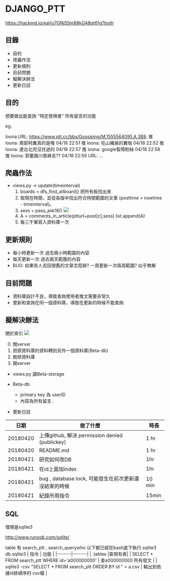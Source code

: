 # DJANGO_PTT

https://hackmd.io/eaVu7GNjS5m88kGA8qt61g?both

## 目錄

- 目的
- 爬蟲作法
- 更新規則
- 目前問題
- 擬解決辦法
- 更新日誌

## 目的

想要做出能查詢 "特定使用者" 所有留言的功能

eg.

loona
URL: https://www.ptt.cc/bbs/Gossiping/M.1555564095.A.3B8.
推 loona: 南部柯糞真的是喔 04/18 22:51
推 loona: 吃山豬屎的糞咖 04/18 22:52
推 loona: 連台北兜沒住過的 04/18 22:57
推 loona: google智障粉絲 04/18 22:58
推 loona: 郭董跟川普麻吉?? 04/18 22:59
URL: ...

## 爬蟲作法

- views.py -> update(timeinterval)
	1. boards = dfs_find_allboard() 把所有板找出來
	2. 取現在時間，並從各版中找出符合時間範圍的文章 (posttime > nowtime - timeinterval)。
	3. sess = pass_ask18()
	![](https://i.imgur.com/arATj9M.png)
	5. A = comments_in_article(ptturl+post[c],sess) list.append(A)
	6. 每三千筆寫入資料庫一次


## 更新規則

- 每小時更新一次 過去兩小時範圍的內容
- 每天更新一次 過去兩天範圍的內容
- BUG: 如果有人去回很舊的文章怎麼辦? 一周更新一次兩周範圍? 似乎無解

## 目前問題

- 資料庫設計不良，導致查詢使用者推文需要非常久
- 更新和查詢在同一個資料庫，導致在更新的時候不能查詢

## 擬解決辦法

關於索引
![](https://i.imgur.com/fGUmbUB.png)

0. 關server
1. 把原資料庫的資料轉到另外一個資料庫(Beta-db)
2. 刪除資料庫
3. 開server

- views.py 讀Beta-storage
- Beta-db
	- primary key 為 userID
	- 內容為所有留言．


- 更新日誌

| 日期 | 做了什麼 | 時長 |
| -------- | -------- | -------- |
| 20180420 | 上傳github, 解決 permission denied (publickey)   | 1 hr |
| 20180420 | README.md   | 1 hr |
| 20180421 | 研究如何改DB | 1hr |
| 20180421 | 在id上面加index | 1hr |
| 20180421 | bug , database lock, 可能發生在前次更新還沒結束的時候 | 10 min |
| 20180421 | 紀錄所用指令 | 15min |


## SQL


環境是sqlite3

http://www.runoob.com/sqlite/

table 有 search_ptt , search_querywho
以下都已經在bash底下執行 sqlite3 db.sqlite3
| 指令 | 功能 |
|-------|-------|
| .tables |查現有表|
| SELECT * FROM search_ptt WHERE id='a000000000' | 查a000000000 所有發文 |
| sqlite3 -csv "SELECT * FROM search_ptt ORDER BY id " > a.csv | 輸出到依據id排順序的 csv檔 |
